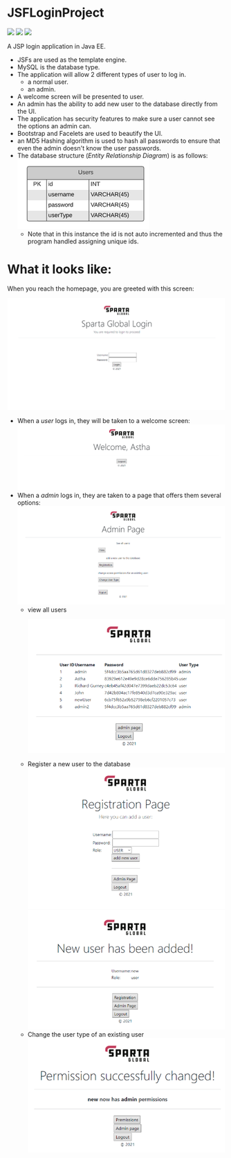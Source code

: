 # JSFLoginProject

<p align="left">
  <img src="https://www.nicepng.com/png/full/854-8546612_java-ee-java-ee-logo-svg.png" width="150">
  <img src="http://logovectorseek.com/wp-content/uploads/2019/10/bootstrap-logo-vector.png" width="150">
  <img src="https://camo.githubusercontent.com/f85f882cb31eeaeee657ec955313015c30378e8f56c3dc2f06933b617a276cfd/68747470733a2f2f77372e706e6777696e672e636f6d2f706e67732f3734372f3739382f706e672d7472616e73706172656e742d6d7973716c2d6c6f676f2d6d7973716c2d64617461626173652d7765622d646576656c6f706d656e742d636f6d70757465722d736f6674776172652d646f6c7068696e2d6d6172696e652d6d616d6d616c2d616e696d616c732d746578742d7468756d626e61696c2e706e67" width="150">
</p>

A JSP login application in Java EE. 

* JSFs are used as the template engine.
* MySQL is the database type.
* The application will allow 2 different types of user to log in.
  * a normal user.
  * an admin.
* A welcome screen will be presented to user.
* An admin has the ability to add new user to the database directly from the UI.
* The application has security features to make sure a user cannot see the options an admin can. 
* Bootstrap and Facelets are used to beautify the UI.
* an MD5 Hashing algorithm is used to hash all passwords to ensure that even the admin doesn't know the user passwords.
* The database structure (<i>Entity Relationship Diagram</i>) is as follows: 
  <img src="https://github.com/MalikS789/JSFLoginProject/blob/master/src/main/resources/screenshots/ERD.bmp">
  * Note that in this instance the id is not auto incremented and thus the program handled assigning unique ids.

<h1>What it looks like:</h1>

When you reach the homepage, you are greeted with this screen:

 <img src="https://github.com/MalikS789/JSFLoginProject/blob/master/src/main/resources/screenshots/Untitled.bmp">

* When a <i> user </i> logs in, they will be taken to a welcome screen:
   <img src="https://github.com/MalikS789/JSFLoginProject/blob/master/src/main/resources/screenshots/Untitled2.bmp">
* When a <i> admin </i> logs in, they are taken to a page that offers them several options:
   <img src="https://github.com/MalikS789/JSFLoginProject/blob/master/src/main/resources/screenshots/Untitled3.bmp">
  * view all users
    <p align="left">
    <img src="https://github.com/MalikS789/JSFLoginProject/blob/master/src/main/resources/screenshots/Untitled4.bmp">
    </p>
  * Register a new user to the database
    <img src="https://github.com/MalikS789/JSFLoginProject/blob/master/src/main/resources/screenshots/Untitled5.bmp">
    <img src="https://github.com/MalikS789/JSFLoginProject/blob/master/src/main/resources/screenshots/Untitled6.bmp">
  * Change the user type of an existing user
    <img src="https://github.com/MalikS789/JSFLoginProject/blob/master/src/main/resources/screenshots/Untitled7.bmp">
